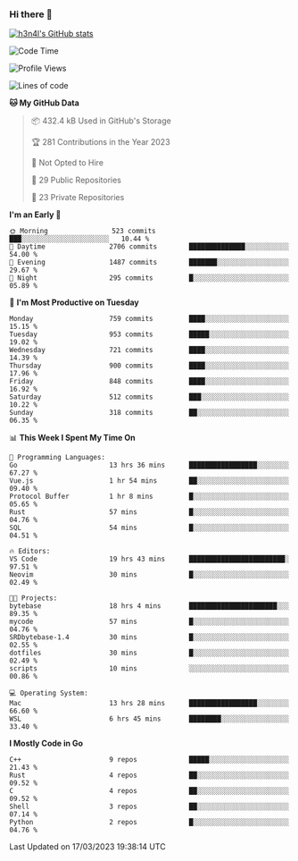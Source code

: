### Hi there 👋

[![h3n4l's GitHub stats](https://github-readme-stats.vercel.app/api?username=h3n4l&count_private=true&show_icons=true&theme=radical)](https://github.com/h3n4l/github-readme-stats)

<!--START_SECTION:waka-->
![Code Time](http://img.shields.io/badge/Code%20Time-1%2C049%20hrs%2011%20mins-blue)

![Profile Views](http://img.shields.io/badge/Profile%20Views-1-blue)

![Lines of code](https://img.shields.io/badge/From%20Hello%20World%20I%27ve%20Written-2.8%20million%20lines%20of%20code-blue)

**🐱 My GitHub Data** 

> 📦 432.4 kB Used in GitHub's Storage 
 > 
> 🏆 281 Contributions in the Year 2023
 > 
> 🚫 Not Opted to Hire
 > 
> 📜 29 Public Repositories 
 > 
> 🔑 23 Private Repositories 
 > 
**I'm an Early 🐤** 

```text
🌞 Morning                523 commits         ███░░░░░░░░░░░░░░░░░░░░░░   10.44 % 
🌆 Daytime                2706 commits        ██████████████░░░░░░░░░░░   54.00 % 
🌃 Evening                1487 commits        ███████░░░░░░░░░░░░░░░░░░   29.67 % 
🌙 Night                  295 commits         █░░░░░░░░░░░░░░░░░░░░░░░░   05.89 % 
```
📅 **I'm Most Productive on Tuesday** 

```text
Monday                   759 commits         ████░░░░░░░░░░░░░░░░░░░░░   15.15 % 
Tuesday                  953 commits         █████░░░░░░░░░░░░░░░░░░░░   19.02 % 
Wednesday                721 commits         ████░░░░░░░░░░░░░░░░░░░░░   14.39 % 
Thursday                 900 commits         ████░░░░░░░░░░░░░░░░░░░░░   17.96 % 
Friday                   848 commits         ████░░░░░░░░░░░░░░░░░░░░░   16.92 % 
Saturday                 512 commits         ███░░░░░░░░░░░░░░░░░░░░░░   10.22 % 
Sunday                   318 commits         ██░░░░░░░░░░░░░░░░░░░░░░░   06.35 % 
```


📊 **This Week I Spent My Time On** 

```text
💬 Programming Languages: 
Go                       13 hrs 36 mins      █████████████████░░░░░░░░   67.27 % 
Vue.js                   1 hr 54 mins        ██░░░░░░░░░░░░░░░░░░░░░░░   09.40 % 
Protocol Buffer          1 hr 8 mins         █░░░░░░░░░░░░░░░░░░░░░░░░   05.65 % 
Rust                     57 mins             █░░░░░░░░░░░░░░░░░░░░░░░░   04.76 % 
SQL                      54 mins             █░░░░░░░░░░░░░░░░░░░░░░░░   04.51 % 

🔥 Editors: 
VS Code                  19 hrs 43 mins      ████████████████████████░   97.51 % 
Neovim                   30 mins             █░░░░░░░░░░░░░░░░░░░░░░░░   02.49 % 

🐱‍💻 Projects: 
bytebase                 18 hrs 4 mins       ██████████████████████░░░   89.35 % 
mycode                   57 mins             █░░░░░░░░░░░░░░░░░░░░░░░░   04.76 % 
SRDbytebase-1.4          30 mins             █░░░░░░░░░░░░░░░░░░░░░░░░   02.55 % 
dotfiles                 30 mins             █░░░░░░░░░░░░░░░░░░░░░░░░   02.49 % 
scripts                  10 mins             ░░░░░░░░░░░░░░░░░░░░░░░░░   00.86 % 

💻 Operating System: 
Mac                      13 hrs 28 mins      █████████████████░░░░░░░░   66.60 % 
WSL                      6 hrs 45 mins       ████████░░░░░░░░░░░░░░░░░   33.40 % 
```

**I Mostly Code in Go** 

```text
C++                      9 repos             █████░░░░░░░░░░░░░░░░░░░░   21.43 % 
Rust                     4 repos             ██░░░░░░░░░░░░░░░░░░░░░░░   09.52 % 
C                        4 repos             ██░░░░░░░░░░░░░░░░░░░░░░░   09.52 % 
Shell                    3 repos             ██░░░░░░░░░░░░░░░░░░░░░░░   07.14 % 
Python                   2 repos             █░░░░░░░░░░░░░░░░░░░░░░░░   04.76 % 
```




 Last Updated on 17/03/2023 19:38:14 UTC
<!--END_SECTION:waka-->

